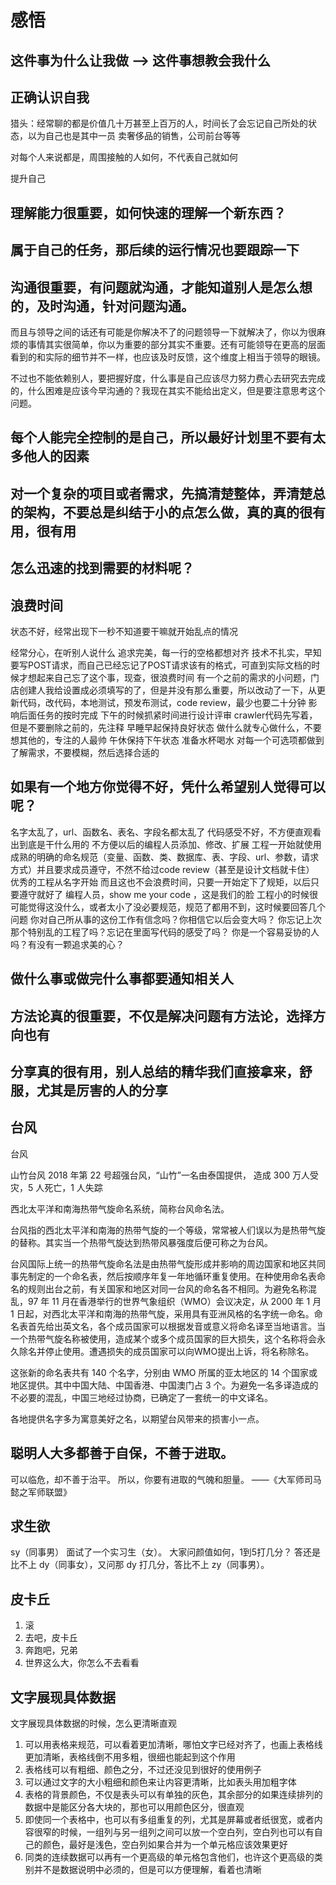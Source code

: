 # 感悟

## 这件事为什么让我做  -->  这件事想教会我什么

## 正确认识自我

猎头：经常聊的都是价值几十万甚至上百万的人，时间长了会忘记自己所处的状态，以为自己也是其中一员
卖奢侈品的销售，公司前台等等

对每个人来说都是，周围接触的人如何，不代表自己就如何

提升自己

## 理解能力很重要，如何快速的理解一个新东西？

## 属于自己的任务，那后续的运行情况也要跟踪一下

## 沟通很重要，有问题就沟通，才能知道别人是怎么想的，及时沟通，针对问题沟通。

而且与领导之间的话还有可能是你解决不了的问题领导一下就解决了，你以为很麻烦的事情其实很简单，你以为重要的部分其实不重要。还有可能领导在更高的层面看到的和实际的细节并不一样，也应该及时反馈，这个维度上相当于领导的眼镜。

不过也不能依赖别人，要把握好度，什么事是自己应该尽力努力费心去研究去完成的，什么困难是应该今早沟通的？我现在其实不能给出定义，但是要注意思考这个问题。

## 每个人能完全控制的是自己，所以最好计划里不要有太多他人的因素

## 对一个复杂的项目或者需求，先搞清楚整体，弄清楚总的架构，不要总是纠结于小的点怎么做，真的真的很有用，很有用

## 怎么迅速的找到需要的材料呢？

## 浪费时间

状态不好，经常出现下一秒不知道要干嘛就开始乱点的情况

经常分心，在听别人说什么
追求完美，每一行的空格都想对齐
技术不扎实，早知要写POST请求，而自己已经忘记了POST请求该有的格式，可直到实际文档的时候才想起来自己忘了这个事，现查，很浪费时间
有一个之前的需求的小问题，门店创建人我给设置成必须填写的了，但是并没有那么重要，所以改动了一下，从更新代码，改代码，本地测试，预发布测试，code review，最少也要二十分钟
影响后面任务的按时完成
下午的时候抓紧时间进行设计评审
crawler代码先写着，但是不要删除之前的，先注释
早睡早起保持良好状态
做什么就专心做什么，不要想其他的，专注的人最帅
午休保持下午状态
准备水杯喝水
对每一个可选项都做到了解需求，不要模糊，然后选择合适的

## 如果有一个地方你觉得不好，凭什么希望别人觉得可以呢？

名字太乱了，url、函数名、表名、字段名都太乱了
代码感受不好，不方便直观看出到底是干什么用的
不方便以后的编程人员添加、修改、扩展
工程一开始就使用成熟的明确的命名规范（变量、函数、类、数据库、表、字段、url、参数，请求方式）并且要求成员遵守，不然不给过code review（甚至是设计文档就卡住）
优秀的工程从名字开始
而且这也不会浪费时间，只要一开始定下了规矩，以后只要遵守就好了
编程人员，show me your code ，这是我们的脸
工程小的时候很可能觉得这没什么，或者太小了没必要规范，规范了都用不到，这时候要回答几个问题
你对自己所从事的这份工作有信念吗？你相信它以后会变大吗？
你忘记上次那个特别乱的工程了吗？忘记在里面写代码的感受了吗？
你是一个容易妥协的人吗？有没有一颗追求美的心？

## 做什么事或做完什么事都要通知相关人

## 方法论真的很重要，不仅是解决问题有方法论，选择方向也有

## 分享真的很有用，别人总结的精华我们直接拿来，舒服，尤其是厉害的人的分享

## 台风

台风

山竹台风 2018 年第 22 号超强台风，“山竹”一名由泰国提供，
造成 300 万人受灾，5 人死亡，1 人失踪

西北太平洋和南海热带气旋命名系统，简称台风命名法。

台风指的西北太平洋和南海的热带气旋的一个等级，常常被人们误以为是热带气旋的替称。其实当一个热带气旋达到热带风暴强度后便可称之为台风。

台风国际上统一的热带气旋命名法是由热带气旋形成并影响的周边国家和地区共同事先制定的一个命名表，然后按顺序年复一年地循环重复使用。在种使用命名表命名的规则出台之前，有关国家和地区对同一台风的命名各不相同。为避免名称混乱，97 年 11 月在香港举行的世界气象组织（WMO）会议决定，从 2000 年 1 月 1 日起，对西北太平洋和南海的热带气旋，采用具有亚洲风格的名字统一命名。命名表首先给出英文名，各个成员国家可以根据发音或意义将命名译至当地语言。当一个热带气旋名称被使用，造成某个或多个成员国家的巨大损失，这个名称将会永久除名并停止使用。遭遇损失的成员国家可以向WMO提出上诉，将名称除名。

这张新的命名表共有 140 个名字，分别由 WMO 所属的亚太地区的 14 个国家或地区提供。其中中国大陆、中国香港、中国澳门占 3 个。为避免一名多译造成的不必要的混乱，中国三地经过协商，已确定了一套统一的中文译名。

各地提供名字多为寓意美好之名，以期望台风带来的损害小一点。

## 聪明人大多都善于自保，不善于进取。

可以临危，却不善于治平。
所以，你要有进取的气魄和胆量。
——《大军师司马懿之军师联盟》

## 求生欲

sy（同事男） 面试了一个实习生（女）。
大家问颜值如何，1到5打几分？
答还是比不上 dy（同事女），又问那 dy 打几分，答比不上 zy（同事男）。

## 皮卡丘

1. 滚
2. 去吧，皮卡丘
3. 奔跑吧，兄弟
4. 世界这么大，你怎么不去看看

## 文字展现具体数据

文字展现具体数据的时候，怎么更清晰直观

1. 可以用表格来规范，可以看着更加清晰，哪怕文字已经对齐了，也画上表格线更加清晰，表格线倒不用多粗，很细也能起到这个作用
2. 表格线可以有粗细、颜色之分，不过还没见到很好的使用例子
3. 可以通过文字的大小粗细和颜色来让内容更清晰，比如表头用加粗字体
4. 表格的背景颜色，不仅是表头可以有单独的灰色，其余部分的如果连续排列的数据中是能区分各大块的，那也可以用颜色区分，很直观
5. 即使同一个表格中，也可以有多组重复的列，尤其是屏幕或者纸很宽，或者内容很窄的时候，一组列与另一组列之间可以放一个空白列，空白列也可以有自己的颜色，最好是浅色，空白列如果合并为一个单元格应该效果更好
6. 同类的连续数据可以再有一个更高级的单元格包含他们，也许这个更高级的类别并不是数据说明中必须的，但是可以方便理解，看着也清晰